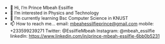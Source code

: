 - 👋 Hi, I’m Prince Mbeah Essilfie
- 👀 I’m interested in Physics and Technology
- 🌱 I’m currently learning Bsc Computer Science in KNUST
- 📫 How to reach me...
email: mbeahessilfieprince@gmail.com
mobile: +233599239271
Twitter: @EssilfieMbeah
Instagram: @mbeah_essilfie
linkedIn: https://www.linkedin.com/in/prince-mbeah-essilfie-6bb0b5231

<!---
Kratosgado/Kratosgado is a ✨ special ✨ repository because its `README.md` (this file) appears on your GitHub profile.
You can click the Preview link to take a look at your changes.
--->
